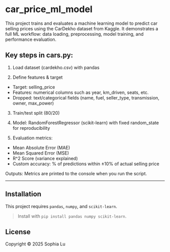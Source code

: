 # car_price_ml_model

This project trains and evaluates a machine learning model to predict car selling prices using the CarDekho dataset from Kaggle. It demonstrates a full ML workflow: data loading, preprocessing, model training, and performance evaluation.

## Key steps in cars.py:
1) Load dataset (cardekho.csv) with pandas
   
2) Define features & target
- Target: selling_price
- Features: numerical columns such as year, km_driven, seats, etc.
- Dropped: text/categorical fields (name, fuel, seller_type, transmission, owner, max_power)
  
3) Train/test split (80/20)
   
4) Model: RandomForestRegressor (scikit-learn) with fixed random_state for reproducibility

5) Evaluation metrics:
- Mean Absolute Error (MAE)
- Mean Squared Error (MSE)
- R^2 Score (variance explained)
- Custom accuracy: % of predictions within ±10% of actual selling price

Outputs: Metrics are printed to the console when you run the script.
  
---

## Installation
This project requires `pandas`, `numpy`, and `scikit-learn`.  
  > Install with `pip install pandas numpy scikit-learn`.
> 


## License
Copyright © 2025 Sophia Lu
